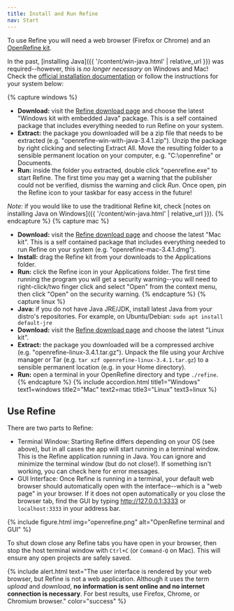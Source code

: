 ```yaml
---
title: Install and Run Refine
nav: Start
---
```


To use Refine you will need a web browser (Firefox or Chrome) and an [OpenRefine kit](https://openrefine.org/download.html). 

In the past, [installing Java]({{ '/content/win-java.html' | relative_url }}) was required--however, this is *no longer necessary* on Windows and Mac!
Check the [official installation documentation](https://docs.openrefine.org/manual/installing) or follow the instructions for your system below:

{% capture windows %}
- **Download:** visit the [Refine download page](https://openrefine.org/download.html) and choose the latest "Windows kit with embedded Java" package. This is a self contained package that includes everything needed to run Refine on your system.
- **Extract:** the package you downloaded will be a zip file that needs to be extracted (e.g. "openrefine-win-with-java-3.4.1.zip"). Unzip the package by right clicking and selecting Extract All. Move the resulting folder to a sensible permanent location on your computer, e.g. "C:\openrefine\" or Documents.
- **Run:** inside the folder you extracted, double click "openrefine.exe" to start Refine. The first time you may get a warning that the publisher could not be verified, dismiss the warning and click *Run*. Once open, pin the Refine icon to your taskbar for easy access in the future! 

*Note:* if you would like to use the traditional Refine kit, check [notes on installing Java on Windows]({{ '/content/win-java.html' | relative_url }}).
{% endcapture %}
{% capture mac %}
- **Download:** visit the [Refine download page](https://openrefine.org/download.html) and choose the latest "Mac kit". This is a self contained package that includes everything needed to run Refine on your system (e.g. "openrefine-mac-3.4.1.dmg").
- **Install:** drag the Refine kit from your downloads to the Applications folder.
- **Run:** click the Refine icon in your Applications folder. The first time running the program you will get a security warning--you will need to right-click/two finger click and select "Open" from the context menu, then click "Open" on the security warning.
{% endcapture %}
{% capture linux %}
- **Java:** if you do not have Java JRE/JDK, install latest Java from your distro's repositories. For example, on Ubuntu/Debian: `sudo apt install default-jre`
- **Download:** visit the [Refine download page](https://openrefine.org/download.html) and choose the latest "Linux kit".
- **Extract:** the package you downloaded will be a compressed archive (e.g. "openrefine-linux-3.4.1.tar.gz"). Unpack the file using your Archive manager or Tar (e.g. `tar xzf openrefine-linux-3.4.1.tar.gz`) to a sensible permanent location (e.g. in your Home directory).
- **Run:** open a terminal in your OpenRefine directory and type `./refine`.
{% endcapture %}
{% include accordion.html title1="Windows" text1=windows title2="Mac" text2=mac title3="Linux" text3=linux %}

## Use Refine

There are two parts to Refine: 

- <span class="term">Terminal Window:</span> Starting Refine differs depending on your OS (see above), but in all cases the app will start running in a terminal window. This is the Refine application running in Java. You can ignore and minimize the terminal window (but do not close!). If something isn't working, you can check here for error messages.
- <span class="term">GUI Interface:</span> Once Refine is running in a terminal, your default web browser should automatically open with the interface--which is a "web page" in your browser. If it does not open automatically or you close the browser tab, find the GUI by typing <http://127.0.0.1:3333> or `localhost:3333` in your address bar. 

{% include figure.html img="openrefine.png" alt="OpenRefine terminal and GUI" %}

To <span class="term">shut down</span> close any Refine tabs you have open in your browser, then stop the host terminal window with `Ctrl+C` (or `Command-Q` on Mac). 
This will ensure any open projects are safely saved.

{% include alert.html text="The user interface is rendered by your web browser, but Refine is not a web application. 
Although it uses the term *upload* and *download*, **no information is sent online and no internet connection is necessary**.
For best results, use Firefox, Chrome, or Chromium browser." color="success" %}

